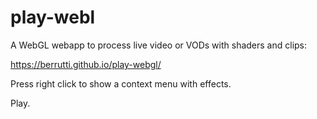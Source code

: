 # play-webl

A WebGL webapp to process live video or VODs with shaders and clips:

https://berrutti.github.io/play-webgl/

Press right click to show a context menu with effects.

Play.
